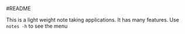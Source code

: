 #README

This is a light weight note taking applications. It has many features. Use `` notes -h `` to see the menu
